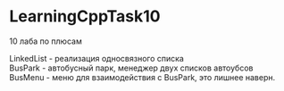 # LearningCppTask10
10 лаба по плюсам

LinkedList - реализация односвязного списка<br/>
BusPark - автобусный парк, менеджер двух списков автоубсов <br/>
BusMenu - меню для взаимодействия с BusPark, это лишнее наверн.
